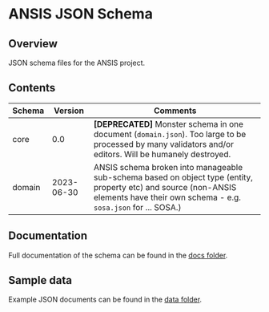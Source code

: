 # ANSIS JSON Schema

## Overview
JSON schema files for the ANSIS project.

## Contents

| Schema | Version    | Comments |
| ------ | ---------- | -------- |
| core   | 0.0        | **\[DEPRECATED\]** Monster schema in one document (`domain.json`). Too large to be processed by many validators and/or editors. Will be humanely destroyed. |
| domain | 2023-06-30 | ANSIS schema broken into manageable sub-schema based on object type (entity, property etc) and source (non-ANSIS elements have their own schema - e.g. `sosa.json` for ... SOSA.) |

## Documentation
Full documentation of the schema can be found in the [docs folder](../docs/README.md).

## Sample data
Example JSON documents can be found in the [data folder](../data/README.md).
